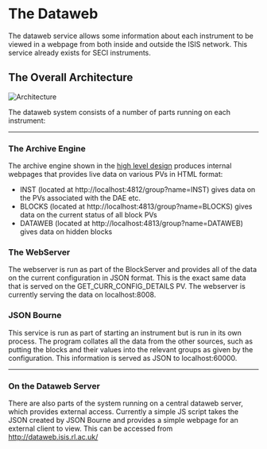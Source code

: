 # The Dataweb

The dataweb service allows some information about each instrument to be viewed in a webpage from both inside and outside the ISIS network. This service already exists for SECI instruments.

## The Overall Architecture

![Architecture](/images/overall_architecture.png)

The dataweb system consists of a number of parts running on each instrument:

---

### The Archive Engine

The archive engine shown in the [high level design](High-Level-Architectural-Design) produces internal webpages that provides live data on various PVs in HTML format:

* INST (located at http://localhost:4812/group?name=INST) gives data on the PVs associated with the DAE etc.
* BLOCKS (located at http://localhost:4813/group?name=BLOCKS) gives data on the current status of all block PVs
* DATAWEB (located at http://localhost:4813/group?name=DATAWEB) gives data on hidden blocks

### The WebServer

The webserver is run as part of the BlockServer and provides all of the data on the current configuration in JSON format. This is the exact same data that is served on the GET_CURR_CONFIG_DETAILS PV. The webserver is currently serving the data on localhost:8008.

### JSON Bourne

This service is run as part of starting an instrument but is run in its own process. The program collates all the data from the other sources, such as putting the blocks and their values into the relevant groups as given by the configuration. This information is served as JSON to localhost:60000.

---

### On the Dataweb Server

There are also parts of the system running on a central dataweb server, which provides external access. Currently a simple JS script takes the JSON created by JSON Bourne and provides a simple webpage for an external client to view. This can be accessed from http://dataweb.isis.rl.ac.uk/

